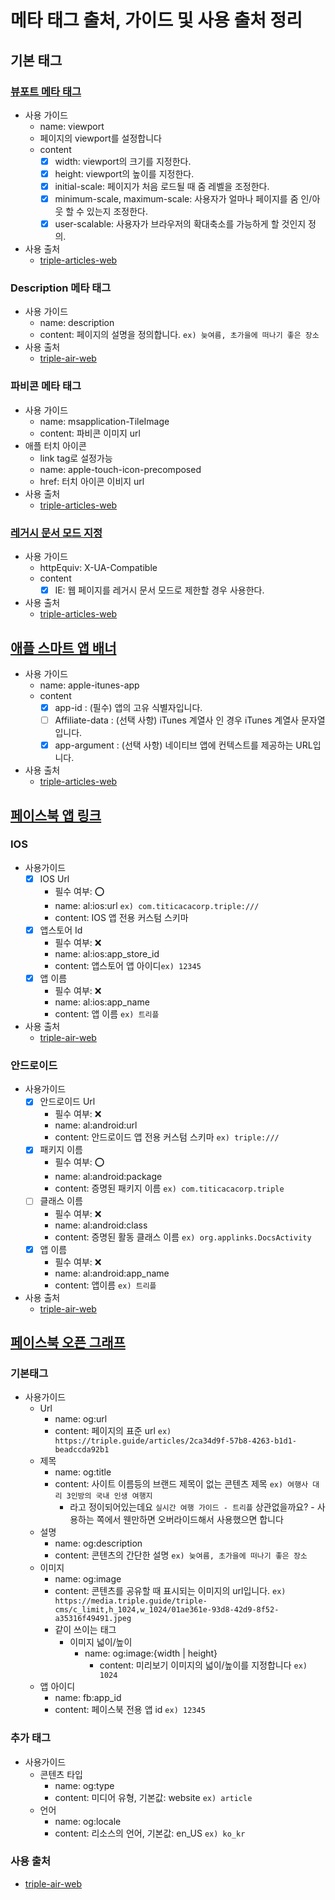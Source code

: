 # 메타 태그 출처, 가이드 및 사용 출처 정리

## 기본 태그

### [뷰포트 메타 태그](https://developer.mozilla.org/ko/docs/Mozilla/Mobile/Viewport_meta_tag)

- 사용 가이드
  - name: viewport
  - 페이지의 viewport를 설정합니다
  - content
    - [x] width: viewport의 크기를 지정한다.
    - [x] height: viewport의 높이를 지정한다.
    - [x] initial-scale: 페이지가 처음 로드될 때 줌 레벨을 조정한다.
    - [x] minimum-scale, maximum-scale: 사용자가 얼마나 페이지를 줌 인/아웃 할 수 있는지 조정한다.
    - [x] user-scalable: 사용자가 브라우저의 확대축소를 가능하게 할 것인지 정의.
- 사용 출처
  - [triple-articles-web](https://github.com/titicacadev/triple-articles-web/blob/master/src/pages/_app.js#L115-L118)

### Description 메타 태그

- 사용 가이드
  - name: description
  - content: 페이지의 설명을 정의합니다. `ex) 늦여름, 초가을에 떠나기 좋은 장소`
- 사용 출처
  - [triple-air-web](https://github.com/titicacadev/triple-air-web/blob/master/src/pages/_app.tsx#L202-L205)

### 파비콘 메타 태그

- 사용 가이드
  - name: msapplication-TileImage
  - content: 파비콘 이미지 url
- 애플 터치 아이콘
  - link tag로 설정가능
  - name: apple-touch-icon-precomposed
  - href: 터치 아이콘 이비지 url
- 사용 출처
  - [triple-articles-web](https://github.com/titicacadev/triple-articles-web/blob/master/src/pages/_app.js#L132-L140)

### [레거시 문서 모드 지정](<https://docs.microsoft.com/en-us/previous-versions/windows/internet-explorer/ie-developer/compatibility/jj676915(v=vs.85)>)

- 사용 가이드
  - httpEquiv: X-UA-Compatible
  - content
    - [x] IE: 웹 페이지를 레거시 문서 모드로 제한할 경우 사용한다.
- 사용 출처
  - [triple-articles-web](https://github.com/titicacadev/triple-articles-web/blob/master/src/pages/_app.js#L114)

## [애플 스마트 앱 배너](https://developer.apple.com/library/archive/documentation/AppleApplications/Reference/SafariWebContent/PromotingAppswithAppBanners/PromotingAppswithAppBanners.html)

- 사용 가이드
  - name: apple-itunes-app
  - content
    - [x] app-id : (필수) 앱의 고유 식별자입니다.
    - [ ] Affiliate-data : (선택 사항) iTunes 계열사 인 경우 iTunes 계열사 문자열입니다.
    - [x] app-argument : (선택 사항) 네이티브 앱에 컨텍스트를 제공하는 URL입니다.
- 사용 출처
  - [triple-articles-web](https://github.com/titicacadev/triple-articles-web/blob/master/src/pages/_app.js#L121-L124)

## [페이스북 앱 링크](https://developers.facebook.com/docs/applinks)

### IOS

- 사용가이드
  - [x] IOS Url
    - 필수 여부: ⭕
    - name: al:ios:url `ex) com.titicacacorp.triple:///`
    - content: IOS 앱 전용 커스텀 스키마
  - [x] 앱스토어 Id
    - 필수 여부: ❌
    - name: al:ios:app_store_id
    - content: 앱스토어 앱 아이디`ex) 12345`
  - [x] 앱 이름
    - 필수 여부: ❌
    - name: al:ios:app_name
    - content: 앱 이름 `ex) 트리플`
- 사용 출처
  - [triple-air-web](https://github.com/titicacadev/triple-air-web/blob/master/src/pages/_app.tsx#L219-L221)

### 안드로이드

- 사용가이드
  - [x] 안드로이드 Url
    - 필수 여부: ❌
    - name: al:android:url
    - content: 안드로이드 앱 전용 커스텀 스키마 `ex) triple:///`
  - [x] 패키지 이름
    - 필수 여부: ⭕
    - name: al:android:package
    - content: 증명된 패키지 이름 `ex) com.titicacacorp.triple`
  - [ ] 클래스 이름
    - 필수 여부: ❌
    - name: al:android:class
    - content: 증명된 활동 클래스 이름 `ex) org.applinks.DocsActivity`
  - [x] 앱 이름
    - 필수 여부: ❌
    - name: al:android:app_name
    - content: 앱이름 `ex) 트리플`
- 사용 출처
  - [triple-air-web](https://github.com/titicacadev/triple-air-web/blob/master/src/pages/_app.tsx#L226-L231)

## [페이스북 오픈 그래프](https://developers.facebook.com/docs/sharing/webmasters/#markup)

### 기본태그

- 사용가이드
  - Url
    - name: og:url
    - content: 페이지의 표준 url `ex) https://triple.guide/articles/2ca34d9f-57b8-4263-b1d1-beadccda92b1`
  - 제목
    - name: og:title
    - content: 사이트 이름등의 브랜드 제목이 없는 콘텐츠 제목 `ex) 여행사 대리 3인방의 국내 인생 여행지`
      - 라고 정이되어있는데요 `실시간 여행 가이드 - 트리플` 상관없을까요? - 사용하는 쪽에서 웬만하면 오버라이드해서 사용했으면 합니다
  - 설명
    - name: og:description
    - content: 콘텐츠의 간단한 설명 `ex) 늦여름, 초가을에 떠나기 좋은 장소`
  - 이미지
    - name: og:image
    - content: 콘텐츠를 공유할 때 표시되는 이미지의 url입니다. `ex) https://media.triple.guide/triple-cms/c_limit,h_1024,w_1024/01ae361e-93d8-42d9-8f52-a35316f49491.jpeg`
    - 같이 쓰이는 태그
      - 이미지 넓이/높이
        - name: og:image:{width | height}
          - content: 미리보기 이미지의 넓이/높이를 지정합니다 `ex) 1024`
  - 앱 아이디
    - name: fb:app_id
    - content: 페이스북 전용 앱 id `ex) 12345`

### 추가 태그

- 사용가이드
  - 콘텐츠 타입
    - name: og:type
    - content: 미디어 유형, 기본값: website `ex) article`
  - 언어
    - name: og:locale
    - content: 리소스의 언어, 기본값: en_US `ex) ko_kr`

### 사용 출처

- [triple-air-web](https://github.com/titicacadev/triple-air-web/blob/master/src/pages/_app.tsx#L206-L218)
